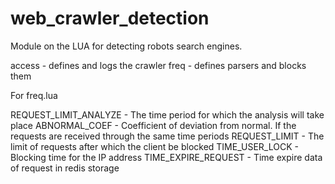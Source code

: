 # web_crawler_detection

Module on the LUA for detecting robots search engines.

access - defines and logs the crawler
freq - defines parsers and blocks them


For freq.lua

REQUEST_LIMIT_ANALYZE - The time period for which the analysis will take place
ABNORMAL_COEF - Coefficient of deviation from normal. If the requests are received through the same time periods 
REQUEST_LIMIT - The limit of requests after which the client be blocked
TIME_USER_LOCK - Blocking time for the IP address 
TIME_EXPIRE_REQUEST - Time expire data of request in redis storage	